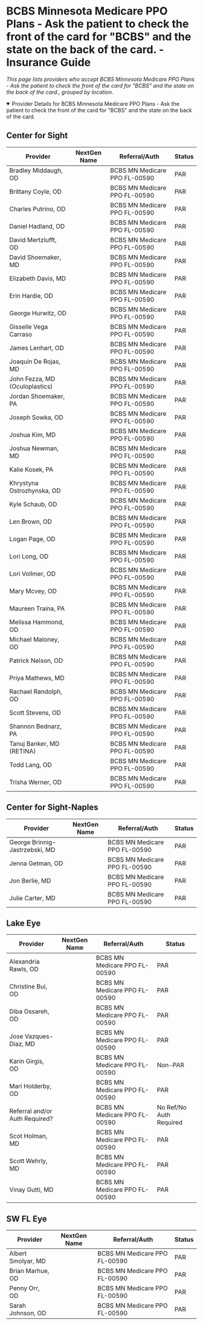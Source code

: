 # BCBS Minnesota Medicare PPO Plans - Ask the patient to check the front of the card for "BCBS" and the state on the back of the card. - Insurance Guide

*This page lists providers who accept BCBS Minnesota Medicare PPO Plans - Ask the patient to check the front of the card for "BCBS" and the state on the back of the card., grouped by location.*

<details open><summary>Provider Details for BCBS Minnesota Medicare PPO Plans - Ask the patient to check the front of the card for "BCBS" and the state on the back of the card.</summary>

## Center for Sight

| Provider | NextGen Name | Referral/Auth | Status |
|----------|-------------|--------------|--------|
| Bradley Middaugh, OD |  | BCBS MN Medicare PPO FL-00590 | PAR |
| Brittany Coyle, OD |  | BCBS MN Medicare PPO FL-00590 | PAR |
| Charles Putrino, OD |  | BCBS MN Medicare PPO FL-00590 | PAR |
| Daniel Hadland, OD |  | BCBS MN Medicare PPO FL-00590 | PAR |
| David Mertzlufft, OD |  | BCBS MN Medicare PPO FL-00590 | PAR |
| David Shoemaker, MD |  | BCBS MN Medicare PPO FL-00590 | PAR |
| Elizabeth Davis, MD |  | BCBS MN Medicare PPO FL-00590 | PAR |
| Erin Hardie, OD |  | BCBS MN Medicare PPO FL-00590 | PAR |
| George Hurwitz, OD |  | BCBS MN Medicare PPO FL-00590 | PAR |
| Gisselle Vega Carraso |  | BCBS MN Medicare PPO FL-00590 | PAR |
| James Lenhart, OD |  | BCBS MN Medicare PPO FL-00590 | PAR |
| Joaquin De Rojas, MD |  | BCBS MN Medicare PPO FL-00590 | PAR |
| John Fezza, MD (Oculoplastics) |  | BCBS MN Medicare PPO FL-00590 | PAR |
| Jordan Shoemaker, PA |  | BCBS MN Medicare PPO FL-00590 | PAR |
| Joseph Sowka, OD |  | BCBS MN Medicare PPO FL-00590 | PAR |
| Joshua Kim, MD |  | BCBS MN Medicare PPO FL-00590 | PAR |
| Joshua Newman, MD |  | BCBS MN Medicare PPO FL-00590 | PAR |
| Kalie Kosek, PA |  | BCBS MN Medicare PPO FL-00590 | PAR |
| Khrystyna Ostrozhynska, OD |  | BCBS MN Medicare PPO FL-00590 | PAR |
| Kyle Schaub, OD |  | BCBS MN Medicare PPO FL-00590 | PAR |
| Len Brown, OD |  | BCBS MN Medicare PPO FL-00590 | PAR |
| Logan Page, OD |  | BCBS MN Medicare PPO FL-00590 | PAR |
| Lori Long, OD |  | BCBS MN Medicare PPO FL-00590 | PAR |
| Lori Vollmer, OD |  | BCBS MN Medicare PPO FL-00590 | PAR |
| Mary Mcvey, OD |  | BCBS MN Medicare PPO FL-00590 | PAR |
| Maureen Traina, PA |  | BCBS MN Medicare PPO FL-00590 | PAR |
| Melissa Hammond, OD |  | BCBS MN Medicare PPO FL-00590 | PAR |
| Michael Maloney, OD |  | BCBS MN Medicare PPO FL-00590 | PAR |
| Patrick Nelson, OD |  | BCBS MN Medicare PPO FL-00590 | PAR |
| Priya Mathews, MD |  | BCBS MN Medicare PPO FL-00590 | PAR |
| Rachael Randolph, OD |  | BCBS MN Medicare PPO FL-00590 | PAR |
| Scott Stevens, OD |  | BCBS MN Medicare PPO FL-00590 | PAR |
| Shannon Bednarz, PA |  | BCBS MN Medicare PPO FL-00590 | PAR |
| Tanuj Banker, MD (RETINA) |  | BCBS MN Medicare PPO FL-00590 | PAR |
| Todd Lang, OD |  | BCBS MN Medicare PPO FL-00590 | PAR |
| Trisha Werner, OD |  | BCBS MN Medicare PPO FL-00590 | PAR |

## Center for Sight-Naples

| Provider | NextGen Name | Referral/Auth | Status |
|----------|-------------|--------------|--------|
| George Brinnig-Jastrzebski, MD |  | BCBS MN Medicare PPO FL-00590 | PAR |
| Jenna Getman, OD |  | BCBS MN Medicare PPO FL-00590 | PAR |
| Jon Berlie, MD |  | BCBS MN Medicare PPO FL-00590 | PAR |
| Julie Carter, MD |  | BCBS MN Medicare PPO FL-00590 | PAR |

## Lake Eye 

| Provider | NextGen Name | Referral/Auth | Status |
|----------|-------------|--------------|--------|
| Alexandria Rawls, OD |  | BCBS MN Medicare PPO FL-00590 | PAR |
| Christine Bui, OD |  | BCBS MN Medicare PPO FL-00590 | PAR |
| Diba Ossareh, OD |  | BCBS MN Medicare PPO FL-00590 | PAR |
| Jose Vazques-Diaz, MD |  | BCBS MN Medicare PPO FL-00590 | PAR |
| Karin Girgis, OD |  | BCBS MN Medicare PPO FL-00590 | Non-PAR |
| Mari Holderby, OD |  | BCBS MN Medicare PPO FL-00590 | PAR |
| Referral and/or Auth Required? |  | BCBS MN Medicare PPO FL-00590 | No Ref/No Auth Required |
| Scot Holman, MD |  | BCBS MN Medicare PPO FL-00590 | PAR |
| Scott Wehrly, MD |  | BCBS MN Medicare PPO FL-00590 | PAR |
| Vinay Gutti, MD |  | BCBS MN Medicare PPO FL-00590 | PAR |

## SW FL Eye

| Provider | NextGen Name | Referral/Auth | Status |
|----------|-------------|--------------|--------|
| Albert Smolyar, MD |  | BCBS MN Medicare PPO FL-00590 | PAR |
| Brian Marhue, OD |  | BCBS MN Medicare PPO FL-00590 | PAR |
| Penny Orr, OD |  | BCBS MN Medicare PPO FL-00590 | PAR |
| Sarah Johnson, OD |  | BCBS MN Medicare PPO FL-00590 | PAR |

</details>

